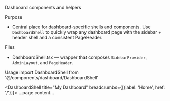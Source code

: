 Dashboard components and helpers

Purpose
- Central place for dashboard-specific shells and components. Use `DashboardShell` to quickly wrap any dashboard page with the sidebar + header shell and a consistent PageHeader.

Files
- DashboardShell.tsx — wrapper that composes `SidebarProvider`, `AdminLayout`, and `PageHeader`.

Usage
import DashboardShell from '@/components/dashboard/DashboardShell'

<DashboardShell title="My Dashboard" breadcrumbs={[{label: 'Home', href: '/'}]}>
  ...page content...
</DashboardShell>
